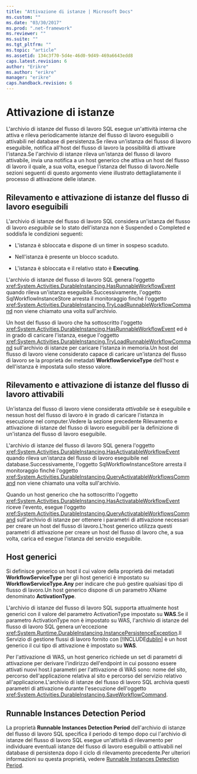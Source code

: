 ```yaml
---
title: "Attivazione di istanze | Microsoft Docs"
ms.custom: ""
ms.date: "03/30/2017"
ms.prod: ".net-framework"
ms.reviewer: ""
ms.suite: ""
ms.tgt_pltfrm: ""
ms.topic: "article"
ms.assetid: 134c3f70-5d4e-46d0-9d49-469a6643edd8
caps.latest.revision: 6
author: "Erikre"
ms.author: "erikre"
manager: "erikre"
caps.handback.revision: 6
---
```

# Attivazione di istanze
L'archivio di istanze del flusso di lavoro SQL esegue un'attività interna che attiva e rileva periodicamente istanze del flusso di lavoro eseguibili o attivabili nel database di persistenza.Se rileva un'istanza del flusso di lavoro eseguibile, notifica all'host del flusso di lavoro la possibilità di attivare l'istanza.Se l'archivio di istanze rileva un'istanza del flusso di lavoro attivabile, invia una notifica a un host generico che attiva un host del flusso di lavoro il quale, a sua volta, esegue l'istanza del flusso di lavoro.Nelle sezioni seguenti di questo argomento viene illustrato dettagliatamente il processo di attivazione delle istanze.  
  
##  <a name="RunnableSection"></a> Rilevamento e attivazione di istanze del flusso di lavoro eseguibili  
 L'archivio di istanze del flusso di lavoro SQL considera un'istanza del flusso di lavoro *eseguibile* se lo stato dell'istanza non è Suspended o Completed e soddisfa le condizioni seguenti:  
  
-   L'istanza è sbloccata e dispone di un timer in sospeso scaduto.  
  
-   Nell'istanza è presente un blocco scaduto.  
  
-   L'istanza è sbloccata e il relativo stato è **Executing**.  
  
 L'archivio di istanze del flusso di lavoro SQL genera l'oggetto <xref:System.Activities.DurableInstancing.HasRunnableWorkflowEvent> quando rileva un'istanza eseguibile.Successivamente, l'oggetto SqlWorkflowInstanceStore arresta il monitoraggio finché l'oggetto <xref:System.Activities.DurableInstancing.TryLoadRunnableWorkflowCommand> non viene chiamato una volta sull'archivio.  
  
 Un host del flusso di lavoro che ha sottoscritto l'oggetto <xref:System.Activities.DurableInstancing.HasRunnableWorkflowEvent> ed è in grado di caricare l'istanza, esegue l'oggetto <xref:System.Activities.DurableInstancing.TryLoadRunnableWorkflowCommand> sull'archivio di istanze per caricare l'istanza in memoria.Un host del flusso di lavoro viene considerato capace di caricare un'istanza del flusso di lavoro se la proprietà dei metadati **WorkflowServiceType** dell'host e dell'istanza è impostata sullo stesso valore.  
  
## Rilevamento e attivazione di istanze del flusso di lavoro attivabili  
 Un'istanza del flusso di lavoro viene considerata *attivabile* se è eseguibile e nessun host del flusso di lavoro è in grado di caricare l'istanza in esecuzione nel computer.Vedere la sezione precedente Rilevamento e attivazione di istanze del flusso di lavoro eseguibili per la definizione di un'istanza del flusso di lavoro eseguibile.  
  
 L'archivio di istanze del flusso di lavoro SQL genera l'oggetto <xref:System.Activities.DurableInstancing.HasActivatableWorkflowEvent> quando rileva un'istanza del flusso di lavoro eseguibile nel database.Successivamente, l'oggetto SqlWorkflowInstanceStore arresta il monitoraggio finché l'oggetto <xref:System.Activities.DurableInstancing.QueryActivatableWorkflowsCommand> non viene chiamato una volta sull'archivio.  
  
 Quando un host generico che ha sottoscritto l'oggetto <xref:System.Activities.DurableInstancing.HasActivatableWorkflowEvent> riceve l'evento, esegue l'oggetto <xref:System.Activities.DurableInstancing.QueryActivatableWorkflowsCommand> sull'archivio di istanze per ottenere i parametri di attivazione necessari per creare un host del flusso di lavoro.L'host generico utilizza questi parametri di attivazione per creare un host del flusso di lavoro che, a sua volta, carica ed esegue l'istanza del servizio eseguibile.  
  
## Host generici  
 Si definisce generico un host il cui valore della proprietà dei metadati **WorkflowServiceType** per gli host generici è impostato su **WorkflowServiceType.Any** per indicare che può gestire qualsiasi tipo di flusso di lavoro.Un host generico dispone di un parametro XName denominato **ActivationType**.  
  
 L'archivio di istanze del flusso di lavoro SQL supporta attualmente host generici con il valore del parametro ActivationType impostato su **WAS**.Se il parametro ActivationType non è impostato su WAS, l'archivio di istanze del flusso di lavoro SQL genera un'eccezione <xref:System.Runtime.DurableInstancing.InstancePersistenceException>.Il Servizio di gestione flussi di lavoro fornito con [!INCLUDE[dublin](../../../includes/dublin-md.md)] è un host generico il cui tipo di attivazione è impostato su **WAS**.  
  
 Per l'attivazione di WAS, un host generico richiede un set di parametri di attivazione per derivare l'indirizzo dell'endpoint in cui possono essere attivati nuovi host.I parametri per l'attivazione di WAS sono: nome del sito, percorso dell'applicazione relativa al sito e percorso del servizio relativo all'applicazione.L'archivio di istanze del flusso di lavoro SQL archivia questi parametri di attivazione durante l'esecuzione dell'oggetto <xref:System.Activities.DurableInstancing.SaveWorkflowCommand>.  
  
## Runnable Instances Detection Period  
 La proprietà **Runnable Instances Detection Period** dell'archivio di istanze del flusso di lavoro SQL specifica il periodo di tempo dopo cui l'archivio di istanze del flusso di lavoro SQL esegue un'attività di rilevamento per individuare eventuali istanze del flusso di lavoro eseguibili o attivabili nel database di persistenza dopo il ciclo di rilevamento precedente.Per ulteriori informazioni su questa proprietà, vedere [Runnable Instances Detection Period](../../../docs/framework/windows-workflow-foundation//runnable-instances-detection-period.md).